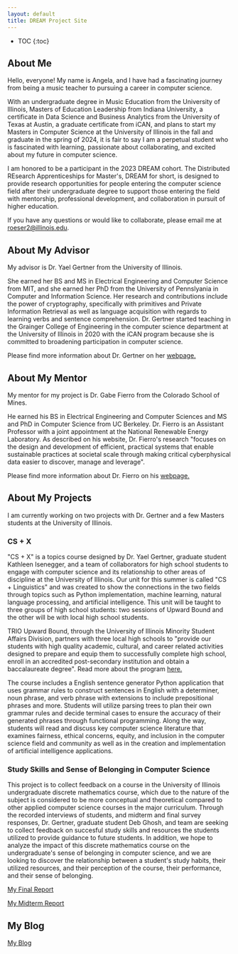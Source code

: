 ```yaml
---
layout: default
title: DREAM Project Site
---
```


* TOC
{:toc}

## About Me

Hello, everyone! My name is Angela, and I have had a fascinating journey from being a music teacher to pursuing a career in computer science.

With an undergraduate degree in Music Education from the University of Illinois, Masters of Education Leadership from Indiana University, a certificate in Data Science and Business Analytics from the University of Texas at Austin, a graduate certificate from iCAN, and plans to start my Masters in Computer Science at the University of Illinois in the fall and graduate in the spring of 2024, it is fair to say I am a perpetual student who is fascinated with learning, passionate about collaborating, and excited about my future in computer science. 

I am honored to be a participant in the 2023 DREAM cohort. The Distributed REsearch Apprenticeships for Master's, DREAM for short, is designed to provide research opportunities for people entering the computer science field after their undergraduate degree to support those entering the field with mentorship, professional development, and collaboration in pursuit of higher education.

If you have any questions or would like to collaborate, please email me at roeser2@illinois.edu.

## About My Advisor

My advisor is Dr. Yael Gertner from the University of Illinois.

She earned her BS and MS in Electrical Engineering and Computer Science from MIT, and she earned her PhD from the University of Pennslyania in Computer and Information Science. Her research and contributions include the power of cryptography, specifically with primitives and Private Information Retrieval as well as language acquisition with regards to learning verbs and sentence comprehension. Dr. Gertner started teaching in the Grainger College of Engineering in the computer science department at the University of Illinois in 2020 with the iCAN program because she is committed to broadening participation in computer science.

Please find more information about Dr. Gertner on her [webpage.](http://ygertner.web.illinois.edu/index.html)

## About My Mentor

My mentor for my project is Dr. Gabe Fierro from the Colorado School of Mines.

He earned his BS in Electrical Engineering and Computer Sciences and MS and PhD in Computer Science from UC Berkeley. Dr. Fierro is an Assistant Professor with a joint appointment at the National Renewable Energy Laboratory. As described on his website, Dr. Fierro's research "focuses on the design and development of efficient, practical systems that enable sustainable practices at societal scale through making critical cyberphysical data easier to discover, manage and leverage". 

Please find more information about Dr. Fierro on his [webpage.](https://home.gtf.fyi/)

## About My Projects

I am currently working on two projects with Dr. Gertner and a few Masters students at the University of Illinois.

### CS + X

"CS + X" is a topics course designed by Dr. Yael Gertner, graduate student Kathleen Isenegger, and a team of collaborators for high school students to engage with computer science and its relationship to other areas of discipline at the University of Illinois. Our unit for this summer is called "CS + Linguistics" and was created to show the connections in the two fields through topics such as Python implementation, machine learning, natural language processing, and artificial intelligence. This unit will be taught to three groups of high school students: two sessions of Upward Bound and the other will be with local high school students.

TRIO Upward Bound, through the University of Illinois Minority Student Affairs Division, partners with three local high schools to "provide our students with high quality academic, cultural, and career related activities designed to prepare and equip them to successfully complete high school, enroll in an accredited post-secondary institution and obtain a baccalaureate degree". Read more about the program [here.](https://omsa.illinois.edu/trio/upward-bound)

The course includes a English sentence generator Python application that uses grammar rules to construct sentences in English with a determiner, noun phrase, and verb phrase with extensions to include prepositional phrases and more. Students will utilize parsing trees to plan their own grammar rules and decide terminal cases to ensure the accuracy of their generated phrases through functional programming. Along the way, students will read and discuss key computer science literature that examines fairness, ethical concerns, equity, and inclusion in the computer science field and community as well as in the creation and implementation of artificial intelligence applications. 



### Study Skills and Sense of Belonging in Computer Science

This project is to collect feedback on a course in the University of Illinois undergraduate discrete mathematics course, which due to the nature of the subject is considered to be more conceptual and theoretical compared to other applied computer science courses in the major curriculum. Through the recorded interviews of students, and midterm and final survey responses, Dr. Gertner, graduate student Deb Ghosh, and team are seeking to collect feedback on succesful study skills and resources the students utilized to provide guidance to future students. In addition, we hope to analyze the impact of this discrete mathematics course on the undergraduate's sense of belonging in computer science, and we are looking to discover the relationship between a student's study habits, their utilized resources, and their perception of the course, their performance, and their sense of belonging.

[My Final Report](files/finalreport.pdf)

[My Midterm Report](files/midtermreport.pdf)

## My Blog

[My Blog](blog.html)
